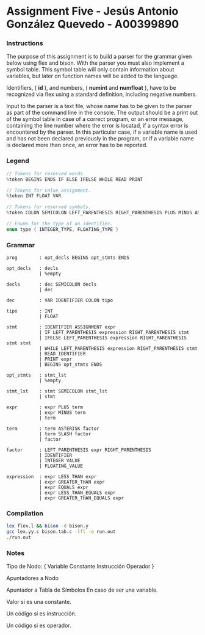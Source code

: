 # Assignment Five - Jesús Antonio González Quevedo - A00399890

### Instructions
The purpose of this assignment is to build a parser for the grammar given below using flex and bison. With the parser you must also implement a symbol table. This symbol table will only contain information about variables, but later on function names will be added to the language.

Identifiers, ( **id** ), and numbers, ( **numint** and **numfloat** ), have to be recognized via flex using a standard definition, including negative numbers.

Input to the parser is a text file, whose name has to be given to the parser as part of the command line in the console. The output should be a print out of the symbol table in case of a correct program, or an error message, containing the line number where the error is locatad, if a syntax error is encountered by the parser. In this particular case, if a variable name is used and has not been declared previously in the program, or if a variable name is declared more than once, an error has to be reported.

### Legend
```c
// Tokens for reserved words.
%token BEGINS ENDS IF ELSE IFELSE WHILE READ PRINT

// Tokens for value assignment.
%token INT FLOAT VAR

// Tokens for reserved symbols.
%token COLON SEMICOLON LEFT_PARENTHESIS RIGHT_PARENTHESIS PLUS MINUS ASTERISK SLASH LESS_THAN GREATER_THAN EQUALS LESS_THAN_EQUALS GREATER_THAN_EQUALS ASSIGNMENT

// Enums for the type of an identifier.
enum type { INTEGER_TYPE, FLOATING_TYPE }
```

### Grammar
```
prog        : opt_decls BEGINS opt_stmts ENDS

opt_decls   : decls
            | %empty

decls       : dec SEMICOLON decls
            | dec

dec         : VAR IDENTIFIER COLON tipo

tipo        : INT
            | FLOAT

stmt        : IDENTIFIER ASSIGNMENT expr
            | IF LEFT_PARENTHESIS expression RIGHT_PARENTHESIS stmt
            | IFELSE LEFT_PARENTHESIS expression RIGHT_PARENTHESIS stmt stmt
            | WHILE LEFT_PARENTHESIS expression RIGHT_PARENTHESIS stmt
            | READ IDENTIFIER
            | PRINT expr
            | BEGINS opt_stmts ENDS

opt_stmts   : stmt_lst
            | %empty

stmt_lst    : stmt SEMICOLON stmt_lst
            | stmt

expr        : expr PLUS term
            | expr MINUS term
            | term

term        : term ASTERISK factor
            | term SLASH factor
            | factor

factor      : LEFT_PARENTHESIS expr RIGHT_PARENTHESIS
            | IDENTIFIER
            | INTEGER_VALUE
            | FLOATING_VALUE

expression  : expr LESS_THAN expr
            | expr GREATER_THAN expr
            | expr EQUALS expr
            | expr LESS_THAN_EQUALS expr
            | expr GREATER_THAN_EQUALS expr
```

### Compilation
```bash
lex flex.l && bison -d bison.y
gcc lex.yy.c bison.tab.c -lfl -o run.out
./run.out
```

### Notes
Tipo de Nodo: {
    Variable
    Constante
    Instrucción
    Operador
}

Apuntadores a Nodo

Apuntador a Tabla de Símbolos
    En caso de ser una variable.

Valor si es una constante.

Un código si es instrucción.

Un código si es operador.
